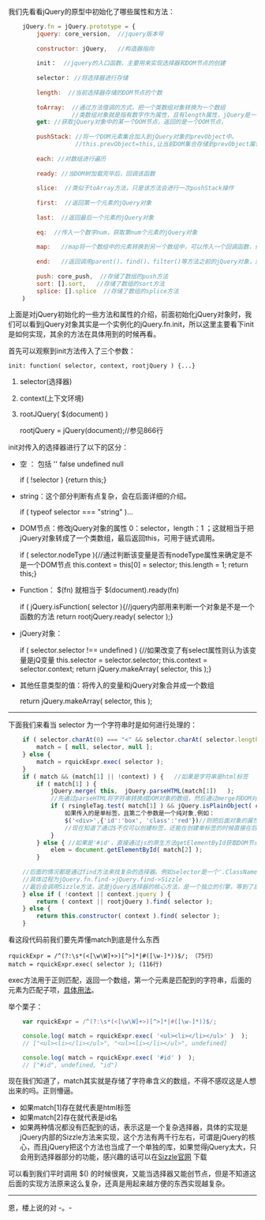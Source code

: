 我们先看看jQuery的原型中初始化了哪些属性和方法：

```javascript
    jQuery.fn = jQuery.prototype = {
    	jquery: core_version,  //jquery版本号
    
    	constructor: jQuery,   //构造器指向
    
    	init：  //jquery的入口函数，主要用来实现选择器和DOM节点的创建
    
    	selector： //将选择器进行存储
    
    	length:  //当前选择器存储的DOM节点的个数
    
    	toArray:  //通过方法借调的方式，把一个类数组对象转换为一个数组
    			  //类数组对象就是指有数字作为属性，且有length属性，jQuery是一个类数组对象，arguments也是。
    	get: //获取jQuery对象中的某一个DOM节点，返回的是一个DOM节点，
    
    	pushStack: //将一个DOM元素集合加入到jQuery对象的prevObject中。
				   //this.prevObject=this,让当前DOM集合存储到prevObject属性中，方便end()调用是回溯。
    
    	each: //对数组进行遍历
    
    	ready: //当DOM树加载完毕后，回调该函数
    
    	slice:  //类似于toArray方法，只是该方法会进行一次pushStack操作
    
    	first:  //返回第一个元素的jQuery对象
    
    	last:  //返回最后一个元素的jQuery对象
    
    	eq:  //传入一个数字num，获取第num个元素的jQuery对象
    
    	map:   //map将一个数组中的元素转换到另一个数组中，可以传入一个回调函数，作用与each类似，只是map会返回一个新的数组，而each不会
    
    	end:   //返回调用parent()、find()、filter()等方法之前的jQuery对象，就是回溯到上一个DOM合集
    
    	push: core_push,  //存储了数组的push方法
    	sort: [].sort,   //存储了数组的sort方法
    	splice: [].splice  //存储了数组的splice方法
    ｝

```

上面是对jQuery初始化的一些方法和属性的介绍，前面初始化jQuery对象时，我们可以看到jQuery对象其实是一个实例化的jQuery.fn.init，所以这里主要看下init是如何实现，其余的方法在具体用到的时候再看。

首先可以观察到init方法传入了三个参数：

	init: function( selector, context, rootjQuery ) {...}

1. selector(选择器)
2. context(上下文环境)
3. rootJQuery( $(document) ) 


	rootjQuery = jQuery(document);//参见866行


init对传入的选择器进行了以下的区分：

- 空 ： 包括 '' false undefined null


	if ( !selector ) {return this;}


- string：这个部分判断有点复杂，会在后面详细的介绍。

	
	if ( typeof selector === "string" )...

	
- DOM节点：修改jQuery对象的属性 0：selector，length：1  ；这就相当于把jQuery对象转成了一个类数组，最后返回this，可用于链式调用。

	
	if ( selector.nodeType ){//通过判断该变量是否有nodeType属性来确定是不是一个DOM节点
    this.context = this[0] = selector;
    this.length = 1;
    return this;}


- Function：  $(fn) 就相当于 $(document).ready(fn)



	if ( jQuery.isFunction( selector ){//jquery内部用来判断一个对象是不是一个函数的方法
	return rootjQuery.ready( selector );}


- jQuery对象：


	if ( selector.selector !== undefined ) {//如果改变了有select属性则认为该变量是jQ变量
	this.selector = selector.selector;
	this.context = selector.context;
	return jQuery.makeArray( selector, this );}

- 其他任意类型的值：将传入的变量和jQuery对象合并成一个数组


	return jQuery.makeArray( selector, this );



----------

下面我们来看当 selector 为一个字符串时是如何进行处理的：

```javascript
    if ( selector.charAt(0) === "<" && selector.charAt( selector.length - 1 ) === ">" && selector.length >= 3 ) {//匹配单标签
    	match = [ null, selector, null ];
    } else {
    	match = rquickExpr.exec( selector );
    }
    if ( match && (match[1] || !context) ) {   //如果是字符串是html标签
    	if ( match[1] ) { 
    		jQuery.merge( this,  jQuery.parseHTML(match[1])   );
			//先通过parseHTML将字符串转换成DOM对象的数组，然后通过merge将DOM对象的数组合并到this上。
    		if ( rsingleTag.test( match[1] ) && jQuery.isPlainObject( context ) ) {
    			如果传入的是单标签，且第二个参数是一个纯对象,例如：
    			$('<div>',{'id':'box', 'class':'red'})//则把后面对象的属性一一添加到创建的这个DOM节点的属性上。
				//现在知道了通过$不仅可以创建标签，还能在创建单标签的时候直接在后面写属性。
    		}
    	} else { //如果是'#id'，直接通过js的原生方法getElementById获取DOM节点
    		elem = document.getElementById( match[2] );
    	}
	
	//后面的情况都是通过find方法来找复杂的选择器。例如selector是一个'.ClassName'
	//具体过程为jQuery.fn.find->jQuery.find->Sizzle
	//最后会调用Sizzle方法，这是jQuery选择器的核心方法，是一个独立的引擎，等到了后面我看懂了再告诉大家吧 （逃
    } else if ( !context || context.jquery ) {
    	return ( context || rootjQuery ).find( selector );
    } else {
    	return this.constructor( context ).find( selector );
    }
```

看这段代码前我们要先弄懂match到底是什么东西

	rquickExpr = /^(?:\s*(<[\w\W]+>)[^>]*|#([\w-]*))$/; （75行）
	match = rquickExpr.exec( selector ); (116行)

exec方法用于正则匹配，返回一个数组，第一个元素是匹配到的字符串，后面的元素为匹配子项，[具体用法](http://www.w3school.com.cn/jsref/jsref_exec_regexp.asp)。


举个栗子：

```javascript
	var rquickExpr = /^(?:\s*(<[\w\W]+>)[^>]*|#([\w-]*))$/;

	console.log( match = rquickExpr.exec( '<ul><li></li></ul>' )  );
	// ["<ul><li></li></ul>", "<ul><li></li></ul>", undefined]

	console.log( match = rquickExpr.exec( '#id' )  );
	// ["#id", undefined, "id"]
```

现在我们知道了，match其实就是存储了字符串含义的数组，不得不感叹这是人想出来的吗。正则懵逼。

- 如果match[1]存在就代表是html标签
- 如果match[2]存在就代表是id名
- 如果两种情况都没有匹配到的话，表示这是一个复杂选择器，具体的实现是jQuery内部的Sizzle方法来实现，这个方法有两千行左右，可谓是jQuery的核心，而且jQuery把这个方法也当成了一个单独的库，如果觉得jQuery太大，只会用到选择器部分的功能，感兴趣的话可以在[Sizzle官网](http://sizzlejs.com/)  下载




可以看到我们平时调用 $() 的时候很爽，又能当选择器又能创节点，但是不知道这后面的实现方法原来这么复杂，还真是用起来越方便的东西实现越复杂。



----------

恩，楼上说的对 -。-